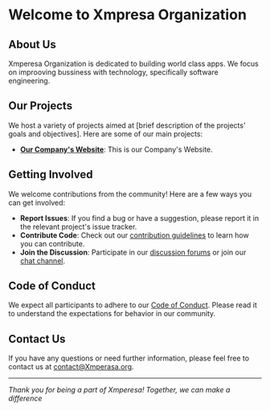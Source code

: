 # Welcome to Xmpresa Organization


## About Us

Xmperesa Organization is dedicated to building world class apps. We focus on improoving bussiness with technology, specifically software engineering.

## Our Projects

We host a variety of projects aimed at [brief description of the projects' goals and objectives]. Here are some of our main projects:

- **[Our Company's Website](https://github.com/Xmpresa//project1)**: This is our Company's Website.


## Getting Involved

We welcome contributions from the community! Here are a few ways you can get involved:

- **Report Issues**: If you find a bug or have a suggestion, please report it in the relevant project's issue tracker.
- **Contribute Code**: Check out our [contribution guidelines](https://github.com/Xmpresa/.github/blob/main/CONTRIBUTING.md) to learn how you can contribute.
- **Join the Discussion**: Participate in our [discussion forums](https://github.com/orgs/Xmpresa/discussions) or join our [chat channel](https://gitter.im/abc/community).

## Code of Conduct

We expect all participants to adhere to our [Code of Conduct](https://github.com/Xmpresa/.github/blob/main/CODE_OF_CONDUCT.md). Please read it to understand the expectations for behavior in our community.

## Contact Us

If you have any questions or need further information, please feel free to contact us at contact@Xmperasa.org.

---

_Thank you for being a part of Xmperesa! Together, we can make a difference_
